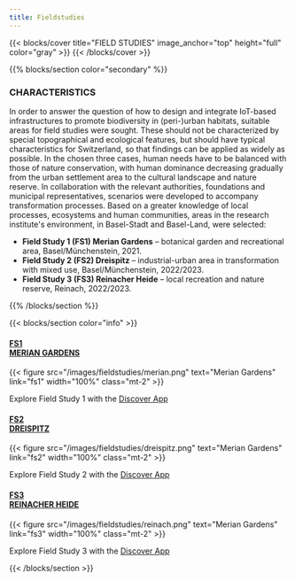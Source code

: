 ```yaml
---
title: Fieldstudies
---
```


{{< blocks/cover title="FIELD STUDIES" image_anchor="top" height="full" color="gray" >}}
{{< /blocks/cover >}}



<!-- New Section -->

{{% blocks/section color="secondary" %}}

<div class="mx-auto">
    <h3 class="text-center mb-5">CHARACTERISTICS</h1>
        <div class="text-column">
            <p class="mb-0">
                In order to answer the question of how to design and integrate IoT-based infrastructures to promote biodiversity in (peri-)urban habitats, suitable areas for field studies were sought. These should not be characterized by special topographical and ecological features, but should have typical characteristics for Switzerland, so that findings can be applied as widely as possible. 
                In the chosen three cases, human needs have to be balanced with those of nature conservation, with human dominance decreasing gradually from the urban settlement area to the cultural landscape and nature reserve. In collaboration with the relevant authorities, foundations and municipal representatives, scenarios were developed to accompany transformation processes. Based on a greater knowledge of local processes, ecosystems and human communities, areas in the research institute's environment, in Basel-Stadt and Basel-Land, were selected:
            </p>
            <ul class="fw-light mt-2">
                <li class="mt-1"><strong>Field Study 1 (FS1) Merian Gardens</strong> – botanical garden and recreational area, Basel/Münchenstein, 2021.</li>
                <li class="mt-1"><strong>Field Study 2 (FS2)  Dreispitz</strong> – industrial-urban area in transformation with mixed use, Basel/Münchenstein, 2022/2023.</li>
                <li class="mt-1"><strong>Field Study 3 (FS3) Reinacher Heide</strong> – local recreation and nature reserve, Reinach, 2022/2023.</li>
            </ul>
        </div>
</div>

{{% /blocks/section %}}




<!-- New Section -->

{{< blocks/section color="info" >}}

<div class="container">
    <div class="row justify-content-evenly">
        <div class="col-sm mb-5 mb-lg-0 text-center">
            <a class="link-light link-offset-2 link-underline-opacity-25 link-underline-opacity-100-hover"href="fs1">
                <h4 class="mb-4">FS1</br>MERIAN GARDENS</h4>
            </a>
            {{< figure src="/images/fieldstudies/merian.png" 
                text="Merian Gardens" 
                link="fs1" 
                width="100%" 
                class="mt-2" >}}
                <p>
                    Explore Field Study 1 with the 
                    <a class="link-light link-offset-2 link-underline-opacity-25 link-underline-opacity-100-hover"
                        href="https://discover.mitwelten.org/app/?start=2020-01-08T11:59:43&end=2024-08-28T11:59:43&lat=47.53582777093257&lon=7.616186413196093&zoom=16.60514072279761&tags=FS1">
                        Discover App
                    </a>
                </p>
        </div>
        <div class="col-sm mb-5 mb-lg-0 text-center">
            <a class="link-light link-offset-2 link-underline-opacity-25 link-underline-opacity-100-hover"href="fs2">
                <h4 class="mb-4">FS2</br>DREISPITZ</h4>
            </a>
            {{< figure src="/images/fieldstudies/dreispitz.png" 
                text="Merian Gardens" 
                link="fs2" 
                width="100%"
                class="mt-2" >}}
                <p>
                    Explore Field Study 2 with the 
                    <a class="link-light link-offset-2 link-underline-opacity-25 link-underline-opacity-100-hover"
                        href="https://discover.mitwelten.org/app/?start=2020-01-08T11:59:43&end=2024-08-28T11:59:43&lat=47.52904923086514&lon=7.610367270830683&zoom=14.23254752794276&tags=FS2">
                        Discover App
                    </a>
                </p>
        </div>
        <div class="col-sm mb-5 mb-lg-0 text-center">
            <a class="link-light link-offset-2 link-underline-opacity-25 link-underline-opacity-100-hover"href="fs3">
                <h4 class="mb-4">FS3</br>REINACHER HEIDE</h4>
            </a>
            {{< figure src="/images/fieldstudies/reinach.png" 
                text="Merian Gardens" 
                link="fs3" 
                width="100%"
                class="mt-2" >}}
                <p>
                    Explore Field Study 3 with the 
                    <a class="link-light link-offset-2 link-underline-opacity-25 link-underline-opacity-100-hover"
                        href="https://discover.mitwelten.org/app/?start=2020-01-08T11:59:43&end=2024-08-28T11:59:43&lat=47.49836360642701&lon=7.6086860341211935&zoom=15.76745247205724&tags=FS3">
                        Discover App
                    </a>
                </p>
        </div>
    </div>
</div>

{{< /blocks/section >}}
